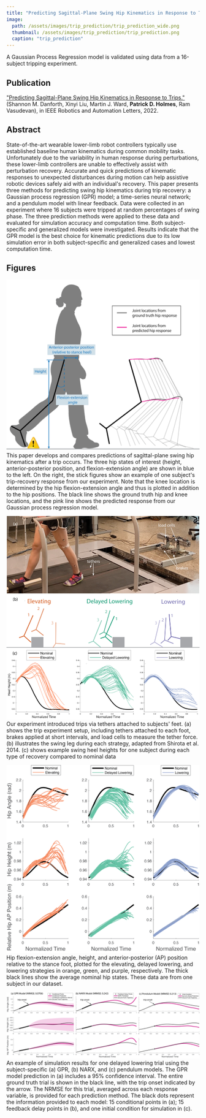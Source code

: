 ```yaml
---
title: "Predicting Sagittal-Plane Swing Hip Kinematics in Response to Trips"
image: 
  path: /assets/images/trip_prediction/trip_prediction_wide.png
  thumbnail: /assets/images/trip_prediction/trip_prediction.png
  caption: "trip_prediction"
---
```


A Gaussian Process Regression model is validated using data from a 16-subject tripping experiment.

## Publication

["Predicting Sagittal-Plane Swing Hip Kinematics in Response to Trips."](https://ieeexplore.ieee.org/abstract/document/9799740) (Shannon M. Danforth, Xinyi Liu, Martin J. Ward, **Patrick D. Holmes**, Ram Vasudevan), in IEEE Robotics and Automation Letters, 2022.

## Abstract

State-of-the-art wearable lower-limb robot controllers typically use established baseline human kinematics during common mobility tasks.
Unfortunately due to the variability in human response during perturbations, these lower-limb controllers are unable to effectively assist with perturbation recovery.
Accurate and quick predictions of kinematic responses to unexpected disturbances during motion can help assistive robotic devices safely aid with an individual's recovery.
This paper presents three methods for predicting swing hip kinematics during trip recovery: a Gaussian process regression (GPR) model; a time-series neural network; and a pendulum model with linear feedback. 
Data were collected in an experiment where 16 subjects were tripped at random percentages of swing phase.
The three prediction methods were applied to these data and evaluated for simulation accuracy and computation time.
Both subject-specific and generalized models were investigated.
Results indicate that the GPR model is the best choice for kinematic predictions due to its low simulation error in both subject-specific and generalized cases and lowest computation time.

## Figures

![intro_fig](/assets/images/trip_prediction/biorob_intro_fig.png)
This paper develops and compares predictions of sagittal-plane swing hip kinematics after a trip occurs. The three hip states of interest (height, anterior-posterior position, and flexion-extension angle) are shown in blue to the left. On the right, the stick figures show an example of one subject's trip-recovery response from our experiment. Note that the knee location is determined by the hip flexion-extension angle and thus is plotted in addition to the hip positions. The black line shows the ground truth hip and knee locations, and the pink line shows the predicted response from our Gaussian process regression model.

![trip_exp_strategies](/assets/images/trip_prediction/trip_exp_strategies.png)
Our experiment introduced trips via tethers attached to subjects' feet. (a) shows the trip experiment setup, including tethers attached to each foot, brakes applied at short intervals, and load cells to measure the tether force. (b) illustrates the swing leg during each strategy, adapted from Shirota et al. 2014. (c) shows example swing heel heights for one subject during each type of recovery compared to nominal data

![hip_states](/assets/images/trip_prediction/hip_states.png)
Hip flexion-extension angle, height, and anterior-posterior (AP) position relative to the stance foot, plotted for the elevating, delayed lowering, and lowering strategies in orange, green, and purple, respectively.
The thick black lines show the average nominal hip states.
These data are from one subject in our dataset.

![results_fig](/assets/images/trip_prediction/results_fig.png)
An example of simulation results for one delayed lowering trial using the subject-specific (a) GPR, (b) NARX, and (c) pendulum models.
The GPR model prediction in (a) includes a 95% confidence interval.
The entire ground truth trial is shown in the black line, with the trip onset indicated by the arrow.
The NRMSE for this trial, averaged across each response variable, is provided for each prediction method.
The black dots represent the information provided to each model: 15 conditional points in (a); 15 feedback delay points in (b), and one initial condition for simulation in (c).